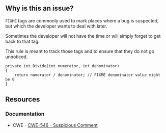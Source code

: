 ## Why is this an issue?

`FIXME` tags are commonly used to mark places where a bug is suspected, but which the developer wants to deal with later.

Sometimes the developer will not have the time or will simply forget to get back to that tag.

This rule is meant to track those tags and to ensure that they do not go unnoticed.

    private int Divide(int numerator, int denominator)
    {
        return numerator / denominator; // FIXME denominator value might be 0
    }

## Resources

### Documentation

- CWE - [CWE-546 - Suspicious Comment](https://cwe.mitre.org/data/definitions/546)